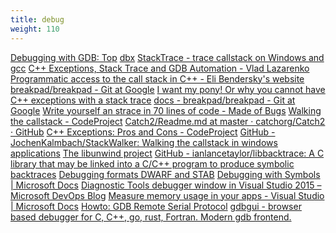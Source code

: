 ```yaml
---
title: debug
weight: 110
---
```



<a href="https://sourceware.org/gdb/current/onlinedocs/gdb/">Debugging with GDB: Top</a>
<a href="https://docs.oracle.com/cd/E19422-01/819-3683/">dbx</a>
<a href="http://stacktrace.sourceforge.net/">StackTrace - trace callstack on Windows and gcc</a>
<a href="http://lazarenko.me/throw-stacktrace/">C++ Exceptions, Stack Trace and GDB Automation - Vlad Lazarenko</a>
<a href="https://eli.thegreenplace.net/2015/programmatic-access-to-the-call-stack-in-c/">Programmatic access to the call stack in C++ - Eli Bendersky&#39;s website</a>
<a href="https://chromium.googlesource.com/breakpad/breakpad/">breakpad/breakpad - Git at Google</a>
<a href="http://www.di.unipi.it/~nids/docs/i_want_my_pony_or_why_you_cannot_have_cpp_exceptions_with_a_stack_trace.html">I want my pony! Or why you cannot have C++ exceptions with a stack trace</a>
<a href="https://chromium.googlesource.com/breakpad/breakpad/+/master/docs/">docs - breakpad/breakpad - Git at Google</a>
<a href="https://blog.nelhage.com/2010/08/write-yourself-an-strace-in-70-lines-of-code/">Write yourself an strace in 70 lines of code - Made of Bugs</a>
<a href="https://www.codeproject.com/Articles/11132/Walking-the-callstack">Walking the callstack - CodeProject</a>
<a href="https://github.com/catchorg/Catch2/blob/master/docs/Readme.md#top">Catch2/Readme.md at master · catchorg/Catch2 · GitHub</a>
<a href="http://www.codeproject.com/Articles/38449/C-Exceptions-Pros-and-Cons">C++ Exceptions: Pros and Cons - CodeProject</a>
<a href="https://github.com/JochenKalmbach/StackWalker">GitHub - JochenKalmbach/StackWalker: Walking the callstack in windows applications</a>
<a href="https://www.nongnu.org/libunwind/">The libunwind project</a>
<a href="https://github.com/ianlancetaylor/libbacktrace">GitHub - ianlancetaylor/libbacktrace: A C library that may be linked into a C/C++ program to produce symbolic backtraces</a>
<a href="https://www.ibm.com/developerworks/library/os-debugging/index.html">Debugging formats DWARF and STAB</a>
<a href="https://docs.microsoft.com/en-gb/windows/desktop/DxTechArts/debugging-with-symbols">Debugging with Symbols | Microsoft Docs</a>
<a href="https://blogs.msdn.microsoft.com/devops/2015/01/16/diagnostic-tools-debugger-window-in-visual-studio-2015/">Diagnostic Tools debugger window in Visual Studio 2015 – Microsoft DevOps Blog</a>
<a href="https://docs.microsoft.com/en-us/visualstudio/profiling/memory-usage?view=vs-2017">Measure memory usage in your apps - Visual Studio | Microsoft Docs</a>
<a href="https://www.embecosm.com/appnotes/ean4/embecosm-howto-rsp-server-ean4-issue-2.html">Howto: GDB Remote Serial Protocol</a>
<a href="https://gdbgui.com/">gdbgui - browser based debugger for C, C++, go, rust, Fortran. Modern gdb frontend.</a>
